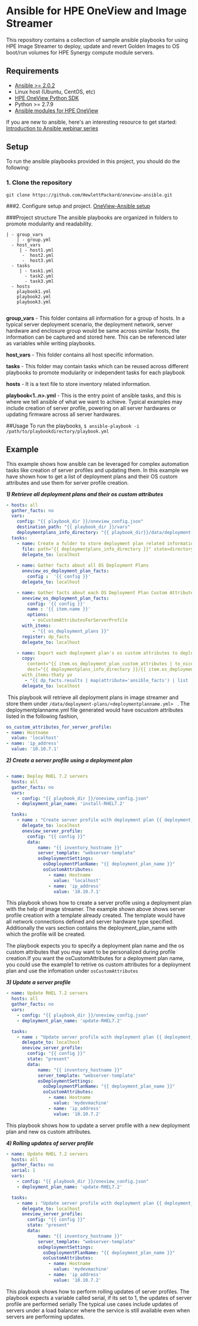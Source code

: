 # Ansible for HPE OneView and Image Streamer

This repository contains a collection of sample ansible playbooks for using HPE Image Streamer to deploy, update and revert Golden Images to OS boot/run volumes for HPE Synergy compute module servers.

## Requirements

* [Ansible >= 2.0.2](http://docs.ansible.com/ansible/intro_installation.html)
* Linux host (Ubuntu, CentOS, etc)
* [HPE OneView Python SDK](https://github.com/HewlettPackard/python-hpOneView#installation)
* Python >= 2.7.9
* [Ansible modules for HPE OneView](https://github.com/HewlettPackard/oneview-ansible)

If you are new to ansible, here's an interesting resource to get started: [Introduction to Ansible webinar  series](https://www.ansible.com/webinars-training/introduction-to-ansible)

## Setup

To run the ansible playbooks provided in this project, you should do the following:

###	1. Clone the repository

   ```git clone https://github.com/HewlettPackard/oneview-ansible.git```

###2. Configure setup and project.
    [OneView-Ansible setup](https://github.com/HewlettPackard/oneview-ansible#setup)

   
###Project structure
The ansible playbooks are organized in folders to promote modularity and readability.

```
| - group_vars
	| - group.yml
  - host_vars
     | - host1.yml
      -  host2.yml
      -  host3.yml
  - tasks
     | - task1.yml
       - task2.yml
       - task3.yml
  - hosts
    playbook1.yml
    playbook2.yml
    playbook3.yml
  
```

**group_vars** - This folder contains all information for a group of hosts. In a typical server deployment scenario, the deployment network, server hardware and enclosure group would be same across similar hosts, the information can be captured and stored here. This can be referenced later as variables while writing playbooks.

**host_vars** - This folder contains all host specific information.

**tasks** - This folder may contain tasks which can be reused across different playbooks to promote modularity or independent tasks for each playbook

**hosts** - It is a text file to store inventory related information.

**playbook<1..n>.yml** - This is the entry point of ansible tasks, and this is where we tell ansible of what we want to achieve. Typical examples may include creation of server profile, powering on all server hardwares or updating firmware across all server hardwares.

##Usage
To run the playbooks,
```$ ansible-playbook -i /path/to/playbookdirectory/playbook.yml```



## Example

This example shows how ansible can be leveraged for complex automation tasks like creation of server profiles and updating them. In this example we have shown how to get a list of deployment plans and their OS custom attributes and use them for server profile creation.

***1) Retrieve all deployment plans and their os custom attributes***

```yaml
- hosts: all
  gather_facts: no
  vars:
    config: "{{ playbook_dir }}/oneview_config.json"
    destination_path: "{{ playbook_dir }}/vars"
    deploymentplans_info_directory: "{{ playbook_dir}}/data/deployment-plans"
  tasks:
    - name: Create a folder to store deployment plan related information
      file: path="{{ deploymentplans_info_directory }}" state=directory
      delegate_to: localhost
      
    - name: Gather facts about all OS Deployment Plans
      oneview_os_deployment_plan_facts:
        config :  '{{ config }}'
      delegate_to: localhost

    - name: Gather facts about each OS Deployment Plan Custom Attributes
      oneview_os_deployment_plan_facts:
        config: '{{ config }}'
        name : '{{ item.name }}'
        options:
          - osCustomAttributesForServerProfile
      with_items:
          - "{{ os_deployment_plans }}"
      register: dp_facts
      delegate_to: localhost

    - name: Export each deployment plan's os custom attributes to deploymentPlanName.yml
      copy:
        content="{{ item.os_deployment_plan_custom_attributes | to_nice_yaml }}"
        dest="{{ deploymentplans_info_directory }}/{{ item.os_deployment_plans.0.name }}.yml"
      with_items:thaty yo
       - "{{ dp_facts.results | map(attribute='ansible_facts') | list  }}"
      delegate_to: localhost

```

​	This playbook will retrieve all deployment plans in image streamer and store them under ```/data/deployment-plans/<deploymentplanname.yml> ``` . The deploymentplanname.yml file generated would have oscustom attributes listed in the following fashion,

```yaml
os_custom_attributes_for_server_profile:
- name: Hostname
  value: 'localhost'
- name: 'ip_address'
  value: '10.10.7.1' 
```

***2) Create a server profile using a deployment plan***

```yaml

- name: Deploy RHEL 7.2 servers
  hosts: all
  gather_facts: no
  vars:
    - config: "{{ playbook_dir }}/oneview_config.json"
    - deployment_plan_name: 'install-RHEL7.2'    

  tasks:
    - name : "Create server profile with deployment plan {{ deployment_plan_name }}"
      delegate_to: localhost
      oneview_server_profile:
        config: "{{ config }}"
        data:
            name: "{{ inventory_hostname }}"
            server_template: "webserver-template"                                            
            osDeploymentSettings:
              osDeploymentPlanName: "{{ deployment_plan_name }}"
              osCustomAttributes:
                - name: Hostname
                  value: 'localhost'
                - name: 'ip_address'
                  value: '10.10.7.1' 

```

This playbook shows how to create a server profile using a deployment plan with the help of image streamer. The example shown above shows server profile creation with a template already created. The template would have all network connections defined and server hardware type specified. Additionally the vars section contains the deployment_plan_name with which the profile will be created.

The playbook expects you to specify a deployment plan name and the os custom attributes that you may want to be personalized during profile creation.If you want the osCustomAttributes for a deployment plan name, you could use the example1 to retrive os custom attributes for a deployment plan and use the infomation under ```osCustomAttributes``` 



***3) Update a server profile***

```yaml
- name: Update RHEL 7.2 servers
  hosts: all
  gather_facts: no
  vars:
    - config: "{{ playbook_dir }}/oneview_config.json"
    - deployment_plan_name: 'update-RHEL7.2'    

  tasks:
    - name : "Update server profile with deployment plan {{ deployment_plan_name }}"
      delegate_to: localhost
      oneview_server_profile:
        config: "{{ config }}"
        state: "present"
        data:
            name: "{{ inventory_hostname }}"
            server_template: "webserver-template"                                            
            osDeploymentSettings:
              osDeploymentPlanName: "{{ deployment_plan_name }}"
              osCustomAttributes:
                - name: Hostname
                  value: 'mydevmachine'
                - name: 'ip_address'
                  value: '10.10.7.2' 

```

This playbook shows how to update a server profile with a new deployment plan and new os custom attributes. 


***4) Rolling updates of server profile***

```yaml
- name: Update RHEL 7.2 servers
  hosts: all
  gather_facts: no
  serial: 1
  vars:
    - config: "{{ playbook_dir }}/oneview_config.json"
    - deployment_plan_name: 'update-RHEL7.2'    

  tasks:
    - name : "Update server profile with deployment plan {{ deployment_plan_name }}"
      delegate_to: localhost
      oneview_server_profile:
        config: "{{ config }}"
        state: "present"
        data:
            name: "{{ inventory_hostname }}"
            server_template: "webserver-template"                                            
            osDeploymentSettings:
              osDeploymentPlanName: "{{ deployment_plan_name }}"
              osCustomAttributes:
                - name: Hostname
                  value: 'mydevmachine'
                - name: 'ip_address'
                  value: '10.10.7.2' 

```

This playbook shows how to perform rolling updates of server profiles. The playbook expects a variable called serial, if its set to 1, the updates of server profile are performed serially The typical use cases include updates of servers under a load balancer where the service is still available even when servers are performing updates. 

 
